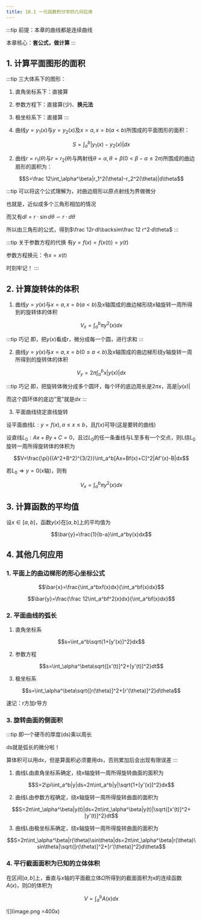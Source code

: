 ```yaml
---
title: 10.1 一元函数积分学的几何应用
---
```


:::tip
前提：本章的曲线都是连续曲线

本章核心：**套公式，做计算**
:::

## 1. 计算平面图形的面积

:::tip
三大体系下的图形：

1. 直角坐标系下：直接算
2. 参数方程下：直接算(少)、**换元法**
3. 极坐标系下：直接算
:::

1. 曲线$y=y_1(x)$与$y=y_2(x)$及$x=a,x=b(a<b)$所围成的平面图形的面积：

$$S=\int_a^b|y_1(x)-y_2(x)|dx$$

2. 曲线$r=r_1(θ)$与$r=r_2(θ)$与两射线$θ=\alpha,\theta=\beta(0<\beta-\alpha\leq2π)$所围成的曲边扇形的面积为：

$$S=\frac 12\int_\alpha^\beta|r_1^2(\theta)-r_2^2(\theta)|d\theta$$

:::tip
可以将这个公式理解为，对曲边扇形以原点射线为界做微分

也就是，近似成多个三角形相加的情况

而又有$dl=r·\sin d\theta\backsim r·d\theta$

所以由三角形的公式，得到$\frac 12r·dl\backsim\frac 12 r^2·d\theta$
:::

:::tip 关于参数方程的代换
有$y=f(x)=f(x(t))=y(t)$

参数方程换元：令$x=x(t)$

时刻牢记！
:::


## 2. 计算旋转体的体积

1. 曲线$y=y(x)$与$x=a,x=b(a<b)$及x轴围成的曲边梯形绕x轴旋转一周所得到的旋转体的体积

$$V_x=\int_a^bπy^2(x)dx$$

:::tip 巧记
即，把$y(x)$看成r，微分成每一个圆，进行求和
:::

2. 曲线$y=y(x)$与$x=a,x=b(0\leq a<b)$及x轴围成的曲边梯形绕y轴旋转一周所得到的旋转体的体积

$$V_y=2π\int_a^bx|y(x)|dx$$

:::tip 巧记
即，把旋转体微分成多个圆环，每个环的底边周长是$2\pi x$，高是$|y(x)|$

而这个圆环体的底边"宽"就是$dx$
:::

3. 平面曲线绕定直线旋转

设平面曲线$L: y=f(x),a\leq x\leq b$，且$f(x)$可导(这是要转的曲线)

设直线$L_0:Ax+By+C=0$，且过$L_0$的任一条垂线与L至多有一个交点，则L绕$L_0$旋转一周所得旋转体的体积为

$$V=\frac{\pi}{(A^2+B^2)^{3/2}}\int_a^b[Ax+Bf(x)+C]^2|Af'(x)-B|dx$$

若$L_0\Rightarrow y=0$(x轴)，则有

$$V_x=\int_a^bπy^2(x)dx$$

## 3. 计算函数的平均值

设$x∈[a,b]$，函数$y(x)$在$[a,b]$上的平均值为

$$\bar{y}=\frac{1}{b-a}\int_a^by(x)dx$$

## 4. 其他几何应用

### 1. 平面上的曲边梯形的形心坐标公式

$$\bar{x}=\frac{\int_a^bxf(x)dx}{\int_a^bf(x)dx}$$

$$\bar{y}=\frac{\frac 12\int_a^bf^2(x)dx}{\int_a^bf(x)dx}$$

### 2. 平面曲线的弧长

1. 直角坐标系

$$s=\int_a^b\sqrt{1+[y'(x)]^2}dx$$

2. 参数方程

$$s=\int_\alpha^\beta\sqrt{[x'(t)]^2+[y'(t)]^2}dt$$

3. 极坐标系

$$s=\int_\alpha^\beta\sqrt{[r(\theta)]^2+[r'(\theta)]^2}d\theta$$

速记：r方加r导方

### 3. 旋转曲面的侧面积

:::tip
即一个硬币的厚度(ds)乘以周长

ds就是弧长的微分啦！

算体积可以用dx，但是算面积必须要用ds，否则累加后会出现有限误差
:::

1. 曲线L由直角坐标系确定，绕x轴旋转一周所得旋转曲面的面积为

$$S=2\pi\int_a^b|y|ds=2π\int_a^b|y|\sqrt{1+[y'(x)]^2}dx$$

2. 曲线L由参数方程确定，绕x轴旋转一周所得旋转曲面的面积为

$$S=2π\int_\alpha^\beta|y(t)|ds=2π\int_\alpha^\beta|y(t)|\sqrt{[x'(t)]^2+[y'(t)]^2}dt$$

3. 曲线L由极坐标系确定，绕x轴旋转一周所得旋转曲面的面积为

$$S=2π\int_\alpha^\beta|r(\theta)\sin\theta|ds=2π\int_\alpha^\beta|r(\theta)\sin\theta|\sqrt{[r(\theta)]^2+[r'(\theta)]^2}d\theta$$

### 4. 平行截面面积为已知的立体体积

在区间$[a,b]$上，垂直与x轴的平面截立体$\Omega$所得到的截面面积为x的连续函数$A(x)$，则$\Omega$的体积为

$$V=\int_a^bA(x)dx$$

![](image.png =400x)


